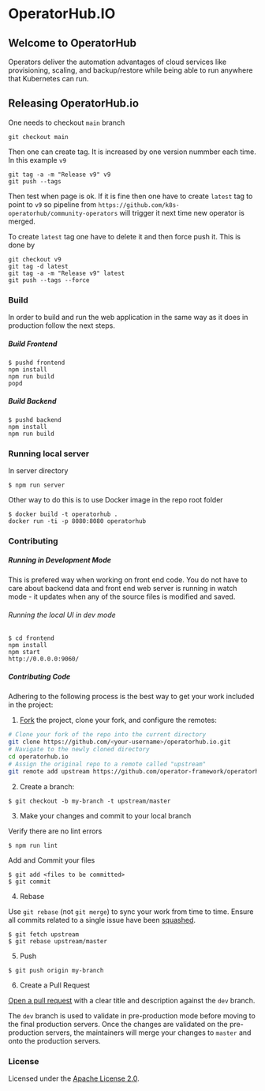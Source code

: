 # OperatorHub.IO

## Welcome to OperatorHub

Operators deliver the automation advantages of cloud services like provisioning, scaling, and backup/restore while being
able to run anywhere that Kubernetes can run.

## Releasing OperatorHub.io

One needs to checkout `main` branch

```
git checkout main
```

Then one can create tag. It is increased by one version nummber each time. In this example `v9`

```
git tag -a -m "Release v9" v9
git push --tags
```

Then test when page is ok. If it is fine then one have to create `latest` tag to point to `v9` so pipeline from `https://github.com/k8s-operatorhub/community-operators` will trigger it next time new operator is merged.

To create `latest` tag one have to delete it and then force push it. This is done by

```
git checkout v9
git tag -d latest
git tag -a -m "Release v9" latest
git push --tags --force
```

### Build

In order to build and run the web application in the same way as it does in production follow the next steps.

##### Build Frontend

```
$ pushd frontend
npm install
npm run build
popd
```

##### Build Backend

```
$ pushd backend
npm install
npm run build
```

### Running local server

In server directory

```
$ npm run server
```

Other way to do this is to use Docker image in the repo root folder

```
$ docker build -t operatorhub .
docker run -ti -p 8080:8080 operatorhub
```

### Contributing

##### Running in Development Mode

This is prefered way when working on front end code. You do not have to care about backend data and front end web server is running in watch mode - it updates when any of the source files is modified and saved.

###### Running the local UI in dev mode

```
$ cd frontend
npm install
npm start
http://0.0.0.0:9060/
```

##### Contributing Code

Adhering to the following process is the best way to get your work included in the project:

1.  [Fork](https://help.github.com/fork-a-repo/) the project, clone your fork, and configure the remotes:

```bash
# Clone your fork of the repo into the current directory
git clone https://github.com/<your-username>/operatorhub.io.git
# Navigate to the newly cloned directory
cd operatorhub.io
# Assign the original repo to a remote called "upstream"
git remote add upstream https://github.com/operator-framework/operatorhub.io.git
```

2.  Create a branch:

```text
$ git checkout -b my-branch -t upstream/master
```

3. Make your changes and commit to your local branch

Verify there are no lint errors

```text
$ npm run lint
```

Add and Commit your files

```text
$ git add <files to be committed>
$ git commit
```

4.  Rebase

Use `git rebase` (not `git merge`) to sync your work from time to time. Ensure all commits related to a single
issue have been [squashed](https://github.com/ginatrapani/todo.txt-android/wiki/Squash-All-Commits-Related-to-a-Single-Issue-into-a-Single-Commit).

```text
$ git fetch upstream
$ git rebase upstream/master
```

5.  Push

```text
$ git push origin my-branch
```

6.  Create a Pull Request

[Open a pull request](https://help.github.com/articles/using-pull-requests/) with a clear title and description against
the `dev` branch.

The `dev` branch is used to validate in pre-production mode before moving to the final production servers. Once the
changes are validated on the pre-production servers, the maintainers will merge your changes to `master` and onto the
production servers.

### License

Licensed under the [Apache License 2.0](http://www.apache.org/licenses/LICENSE-2.0.html).
